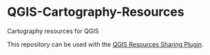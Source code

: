 # QGIS-Cartography-Resources
Cartography resources for QGIS

This repository can be used with the [QGIS Resources Sharing Plugin](http://www.akbargumbira.com/qgis_resources_sharing/).
